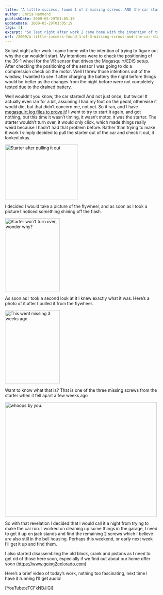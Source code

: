 ```yaml
---
title: "A little success, found 1 of 3 missing screws, AND the car started, twice!"
author: Chris Hammond
publishDate: 2009-05-29T01:05:19
updateDate: 2009-05-29T01:05:19
tags: []
excerpt: "So last night after work I came home with the intention of trying to figure out why the car wouldn’t start. My intentions were to check the positioning of the 36-1 wheel for the VR sensor that drives the Megasquirt/EDIS setup. After checking the positioning of the sensor I was going to do a compression check on the motor. Well I threw those intentions out of the window, I wanted to see if after charging the battery the night before things would be better as the changes from the night before were not completely tested due to the drained battery. Flash Not Installed"
url: /2009/a-little-success-found-1-of-3-missing-screws-and-the-car-started-twice  # Use the generated URL with year
---
```

<p>So last night after work I came home with the intention of trying to figure out why the car wouldn’t start. My intentions were to check the positioning of the 36-1 wheel for the VR sensor that drives the Megasquirt/EDIS setup. After checking the positioning of the sensor I was going to do a compression check on the motor. Well I threw those intentions out of the window, I wanted to see if after charging the battery the night before things would be better as the changes from the night before were not completely tested due to the drained battery.</p> <p>Well wouldn’t you know, the car started! And not just once, but twice! It actually even ran for a bit, assuming I had my foot on the pedal, otherwise it would die, but that didn’t concern me, not yet. So it ran, and I have <a target="_blank" href="https://www.project240z.com/LinkClick.aspx?fileticket=dJFjBN11jRw%3d&amp;tabid=36">megasquirt log files to prove it</a>! I went to try to start it again, and got nothing, but this time it wasn’t timing, it wasn’t motor, it was the starter. The starter wouldn’t turn over, it would only click, which made things really weird because I hadn’t had that problem before. Rather than trying to make it work I simply decided to pull the starter out of the car and check it out, it looked okay.</p> <p><a href="https://www.flickr.com/photos/chammond/3572141060/"><img alt="Starter after pulling it out" width="240" height="180" src="https://farm3.static.flickr.com/2472/3572141060_2f6ed34481_m.jpg" /></a></p> <p>I decided I would take a picture of the flywheel, and as soon as I took a picture I noticed something shining off the flash.</p> <p><a href="https://www.flickr.com/photos/chammond/3571337775/"><img alt="Starter won't turn over, wonder why?" width="180" height="240" src="https://farm4.static.flickr.com/3393/3571337775_18b0c7c815_m.jpg" /></a></p> <p>As soon as I took a second look at it I knew exactly what it was. Here’s a photo of it after I pulled it from the flywheel.</p> <p><a href="https://www.flickr.com/photos/chammond/3571339491/"><img alt="This went missing 3 weeks ago" width="180" height="240" src="https://farm4.static.flickr.com/3632/3571339491_73290fbcd6_m.jpg" /></a></p> <p>Want to know what that is? That is one of the three missing screws from the starter when it fell apart a few weeks ago</p> <p><img title="" alt="whoops by you." width="500" height="375" src="https://farm3.static.flickr.com/2196/3529003195_f86d5d45e1.jpg?v=0" /></p> <p>So with that revelation I decided that I would call it a night from trying to make the car run. I worked on cleaning up some things in the garage, I need to get it up on jack stands and find the remaining 2 screws which I believe are also still in the bell housing. Perhaps this weekend, or early next week I’ll get it up and find them.</p> <p>I also started disassembling the old block, crank and pistons as I need to get rid of those here soon, especially if we find out about our home offer soon (<a href="https://www.going2colorado.com">https://www.going2colorado.com</a>)</p> <p>Here’s a brief video of today’s work, nothing too fascinating, next time I have it running I’ll get audio!</p> <p>[YouTube:eTCFkNBJIQI]</p>
